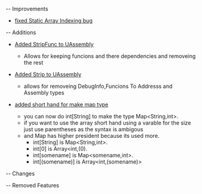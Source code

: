 -- Improvements
 - [fixed Static Array Indexing bug]()

-- Additions

- [Added StripFunc to UAssembly]()
  - Allows for keeping funcions and there dependencies and removeing the rest
  
- [Added Strip to UAssembly]()
  - allows for removeing DebugInfo,Funcions To Addresss and Assembly types

- [added short hand for make map type]() 
  - you can now do int[String] to make the type Map<String,int>.
  - if you want to use the array short hand using a varable for the size just use parentheses as the syntax is ambigous
  - and Map has higher president because its used more.
    - int[String] is Map<String,int>.
    - int[0] is Array<int,(0).
    - int[somename] is Map<somename,int>.
    - int[(somename)] is Array<int,(somename)>
 
-- Changes

-- Removed Features
